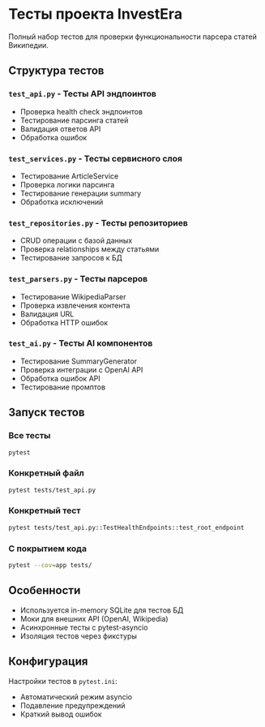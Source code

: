 # Тесты проекта InvestEra

Полный набор тестов для проверки функциональности парсера статей Википедии.

## Структура тестов

### `test_api.py` - Тесты API эндпоинтов
- Проверка health check эндпоинтов
- Тестирование парсинга статей
- Валидация ответов API
- Обработка ошибок

### `test_services.py` - Тесты сервисного слоя
- Тестирование ArticleService
- Проверка логики парсинга
- Тестирование генерации summary
- Обработка исключений

### `test_repositories.py` - Тесты репозиториев
- CRUD операции с базой данных
- Проверка relationships между статьями
- Тестирование запросов к БД

### `test_parsers.py` - Тесты парсеров
- Тестирование WikipediaParser
- Проверка извлечения контента
- Валидация URL
- Обработка HTTP ошибок

### `test_ai.py` - Тесты AI компонентов
- Тестирование SummaryGenerator
- Проверка интеграции с OpenAI API
- Обработка ошибок API
- Тестирование промптов

## Запуск тестов

### Все тесты
```bash
pytest
```

### Конкретный файл
```bash
pytest tests/test_api.py
```

### Конкретный тест
```bash
pytest tests/test_api.py::TestHealthEndpoints::test_root_endpoint
```

### С покрытием кода
```bash
pytest --cov=app tests/
```

## Особенности

- Используется in-memory SQLite для тестов БД
- Моки для внешних API (OpenAI, Wikipedia)
- Асинхронные тесты с pytest-asyncio
- Изоляция тестов через фикстуры

## Конфигурация

Настройки тестов в `pytest.ini`:
- Автоматический режим asyncio
- Подавление предупреждений
- Краткий вывод ошибок 